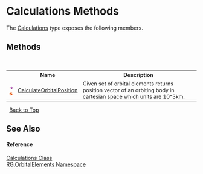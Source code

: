 # Calculations Methods
 

The <a href="8273c427-a78d-b2db-d2de-c7af34ec236c">Calculations</a> type exposes the following members.


## Methods
&nbsp;<table><tr><th></th><th>Name</th><th>Description</th></tr><tr><td>![Public method](media/pubmethod.gif "Public method")![Static member](media/static.gif "Static member")</td><td><a href="8831a83c-40b7-15ca-ffcb-18ec4d5ee654">CalculateOrbitalPosition</a></td><td>
Given set of orbital elements returns position vector of an orbiting body in cartesian space which units are 10^3km.</td></tr></table>&nbsp;
<a href="#calculations-methods">Back to Top</a>

## See Also


#### Reference
<a href="8273c427-a78d-b2db-d2de-c7af34ec236c">Calculations Class</a><br /><a href="2da0638d-2d3b-67a9-c6b7-7d4d957a6535">RG.OrbitalElements Namespace</a><br />